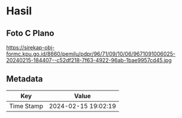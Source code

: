 # Hasil

## Foto C Plano

https://sirekap-obj-formc.kpu.go.id/8660/pemilu/pdpr/96/71/09/10/06/9671091006025-20240215-184407--c52df218-7f63-4922-96ab-1bae9957cd45.jpg


## Metadata

| Key        | Value               |
| ---------- | ------------------- |
| Time Stamp | 2024-02-15 19:02:19 |



